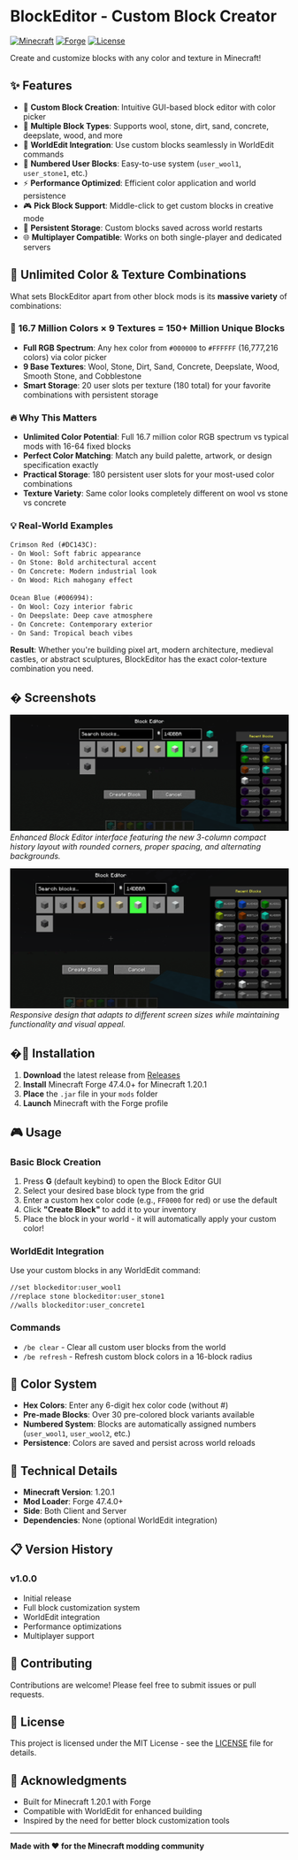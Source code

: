 # BlockEditor - Custom Block Creator

[![Minecraft](https://img.shields.io/badge/Minecraft-1.20.1-brightgreen.svg)](https://minecraft.net/)
[![Forge](https://img.shields.io/badge/Forge-47.4.0+-orange.svg)](https://files.minecraftforge.net/)
[![License](https://img.shields.io/badge/License-MIT-blue.svg)](LICENSE)

Create and customize blocks with any color and texture in Minecraft!

## ✨ Features

- 🎨 **Custom Block Creation**: Intuitive GUI-based block editor with color picker
- 🧱 **Multiple Block Types**: Supports wool, stone, dirt, sand, concrete, deepslate, wood, and more
- 🔧 **WorldEdit Integration**: Use custom blocks seamlessly in WorldEdit commands
- 📝 **Numbered User Blocks**: Easy-to-use system (`user_wool1`, `user_stone1`, etc.)
- ⚡ **Performance Optimized**: Efficient color application and world persistence
- 🎮 **Pick Block Support**: Middle-click to get custom blocks in creative mode
- 💾 **Persistent Storage**: Custom blocks saved across world restarts
- 🌐 **Multiplayer Compatible**: Works on both single-player and dedicated servers

## 🌈 Unlimited Color & Texture Combinations

What sets BlockEditor apart from other block mods is its **massive variety** of combinations:

### 🎨 **16.7 Million Colors × 9 Textures = 150+ Million Unique Blocks**
- **Full RGB Spectrum**: Any hex color from `#000000` to `#FFFFFF` (16,777,216 colors) via color picker
- **9 Base Textures**: Wool, Stone, Dirt, Sand, Concrete, Deepslate, Wood, Smooth Stone, and Cobblestone
- **Smart Storage**: 20 user slots per texture (180 total) for your favorite combinations with persistent storage

### 🔥 **Why This Matters**
- **Unlimited Color Potential**: Full 16.7 million color RGB spectrum vs typical mods with 16-64 fixed blocks
- **Perfect Color Matching**: Match any build palette, artwork, or design specification exactly
- **Practical Storage**: 180 persistent user slots for your most-used color combinations
- **Texture Variety**: Same color looks completely different on wool vs stone vs concrete

### 💡 **Real-World Examples**
```
Crimson Red (#DC143C):
- On Wool: Soft fabric appearance
- On Stone: Bold architectural accent  
- On Concrete: Modern industrial look
- On Wood: Rich mahogany effect

Ocean Blue (#006994):
- On Wool: Cozy interior fabric
- On Deepslate: Deep cave atmosphere
- On Concrete: Contemporary exterior
- On Sand: Tropical beach vibes
```

**Result**: Whether you're building pixel art, modern architecture, medieval castles, or abstract sculptures, BlockEditor has the exact color-texture combination you need.

## � Screenshots

![Block Editor Interface - 3 Column Layout](images/image-1760931259480.png)
*Enhanced Block Editor interface featuring the new 3-column compact history layout with rounded corners, proper spacing, and alternating backgrounds.*

![Block Editor Interface - Responsive Design](images/image-1760931288528.png)
*Responsive design that adapts to different screen sizes while maintaining functionality and visual appeal.*

## �🚀 Installation

1. **Download** the latest release from [Releases](../../releases)
2. **Install** Minecraft Forge 47.4.0+ for Minecraft 1.20.1
3. **Place** the `.jar` file in your `mods` folder
4. **Launch** Minecraft with the Forge profile

## 🎮 Usage

### Basic Block Creation
1. Press **G** (default keybind) to open the Block Editor GUI
2. Select your desired base block type from the grid
3. Enter a custom hex color code (e.g., `FF0000` for red) or use the default
4. Click **"Create Block"** to add it to your inventory
5. Place the block in your world - it will automatically apply your custom color!

### WorldEdit Integration
Use your custom blocks in any WorldEdit command:
```
//set blockeditor:user_wool1
//replace stone blockeditor:user_stone1
//walls blockeditor:user_concrete1
```

### Commands
- `/be clear` - Clear all custom user blocks from the world
- `/be refresh` - Refresh custom block colors in a 16-block radius

## 🎨 Color System

- **Hex Colors**: Enter any 6-digit hex color code (without #)
- **Pre-made Blocks**: Over 30 pre-colored block variants available
- **Numbered System**: Blocks are automatically assigned numbers (`user_wool1`, `user_wool2`, etc.)
- **Persistence**: Colors are saved and persist across world reloads

## 🔧 Technical Details

- **Minecraft Version**: 1.20.1
- **Mod Loader**: Forge 47.4.0+
- **Side**: Both Client and Server
- **Dependencies**: None (optional WorldEdit integration)

## 📋 Version History

### v1.0.0
- Initial release
- Full block customization system
- WorldEdit integration
- Performance optimizations
- Multiplayer support

## 🤝 Contributing

Contributions are welcome! Please feel free to submit issues or pull requests.

## 📄 License

This project is licensed under the MIT License - see the [LICENSE](LICENSE) file for details.

## 🙏 Acknowledgments

- Built for Minecraft 1.20.1 with Forge
- Compatible with WorldEdit for enhanced building
- Inspired by the need for better block customization tools

---

**Made with ❤️ for the Minecraft modding community**
